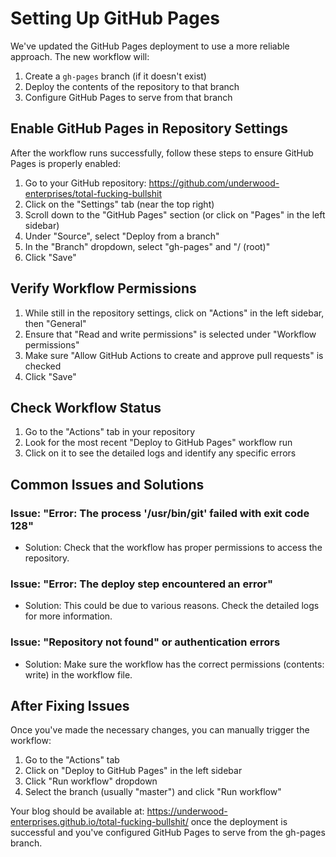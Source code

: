 # Setting Up GitHub Pages

We've updated the GitHub Pages deployment to use a more reliable approach. The new workflow will:

1. Create a `gh-pages` branch (if it doesn't exist)
2. Deploy the contents of the repository to that branch
3. Configure GitHub Pages to serve from that branch

## Enable GitHub Pages in Repository Settings

After the workflow runs successfully, follow these steps to ensure GitHub Pages is properly enabled:

1. Go to your GitHub repository: https://github.com/underwood-enterprises/total-fucking-bullshit
2. Click on the "Settings" tab (near the top right)
3. Scroll down to the "GitHub Pages" section (or click on "Pages" in the left sidebar)
4. Under "Source", select "Deploy from a branch"
5. In the "Branch" dropdown, select "gh-pages" and "/ (root)"
6. Click "Save"

## Verify Workflow Permissions

1. While still in the repository settings, click on "Actions" in the left sidebar, then "General"
2. Ensure that "Read and write permissions" is selected under "Workflow permissions"
3. Make sure "Allow GitHub Actions to create and approve pull requests" is checked
4. Click "Save"

## Check Workflow Status

1. Go to the "Actions" tab in your repository
2. Look for the most recent "Deploy to GitHub Pages" workflow run
3. Click on it to see the detailed logs and identify any specific errors

## Common Issues and Solutions

### Issue: "Error: The process '/usr/bin/git' failed with exit code 128"
- Solution: Check that the workflow has proper permissions to access the repository.

### Issue: "Error: The deploy step encountered an error"
- Solution: This could be due to various reasons. Check the detailed logs for more information.

### Issue: "Repository not found" or authentication errors
- Solution: Make sure the workflow has the correct permissions (contents: write) in the workflow file.

## After Fixing Issues

Once you've made the necessary changes, you can manually trigger the workflow:

1. Go to the "Actions" tab
2. Click on "Deploy to GitHub Pages" in the left sidebar
3. Click "Run workflow" dropdown
4. Select the branch (usually "master") and click "Run workflow"

Your blog should be available at: https://underwood-enterprises.github.io/total-fucking-bullshit/ once the deployment is successful and you've configured GitHub Pages to serve from the gh-pages branch.
